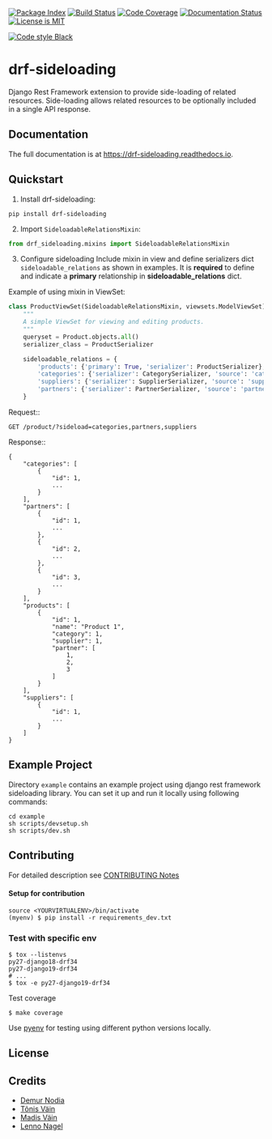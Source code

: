 [![Package Index](https://badge.fury.io/py/drf-sideloading.svg)](https://badge.fury.io/py/drf-sideloading)
[![Build Status](https://travis-ci.org/namespace-ee/django-rest-framework-sideloading.svg?branch=master)](https://travis-ci.org/namespace-ee/django-rest-framework-sideloading)
[![Code Coverage](https://codecov.io/gh/namespace-ee/django-rest-framework-sideloading/branch/master/graph/badge.svg)](https://codecov.io/gh/namespace-ee/django-rest-framework-sideloading)
[![Documentation Status](https://readthedocs.org/projects/drf-sideloading/badge/?version=latest)](http://drf-sideloading.readthedocs.io/en/latest/?badge=latest)
[![License is MIT](https://img.shields.io/github/license/mashape/apistatus.svg?maxAge=2592000)](https://github.com/namespace-ee/drf-sideloading/blob/master/LICENSE)

[![Code style Black](https://img.shields.io/badge/code%20style-black-000000.svg?maxAge=2592000)](https://github.com/ambv/black)

# drf-sideloading

Django Rest Framework extension to provide side-loading of related resources.
Side-loading allows related resources to be optionally included in a single API response.

## Documentation

The full documentation is at https://drf-sideloading.readthedocs.io.

## Quickstart

1. Install drf-sideloading:

```shell
pip install drf-sideloading
```

2. Import `SideloadableRelationsMixin`:

```python
from drf_sideloading.mixins import SideloadableRelationsMixin
```

3. Configure sideloading
   Include mixin in view and define serializers dict `sideloadable_relations` as shown in examples.
   It is **required** to define and indicate a **primary** relationship in **sideloadable_relations** dict.

Example of using mixin in ViewSet:

```python
class ProductViewSet(SideloadableRelationsMixin, viewsets.ModelViewSet):
    """
    A simple ViewSet for viewing and editing products.
    """
    queryset = Product.objects.all()
    serializer_class = ProductSerializer

    sideloadable_relations = {
        'products': {'primary': True, 'serializer': ProductSerializer},
        'categories': {'serializer': CategorySerializer, 'source': 'category', 'prefetch': 'category'},
        'suppliers': {'serializer': SupplierSerializer, 'source': 'supplier', 'prefetch': 'supplier'},
        'partners': {'serializer': PartnerSerializer, 'source': 'partners', 'prefetch': 'partners'}
    }
```

Request::

    GET /product/?sideload=categories,partners,suppliers

Response::

    {
        "categories": [
            {
                "id": 1,
                ...
            }
        ],
        "partners": [
            {
                "id": 1,
                ...
            },
            {
                "id": 2,
                ...
            },
            {
                "id": 3,
                ...
            }
        ],
        "products": [
            {
                "id": 1,
                "name": "Product 1",
                "category": 1,
                "supplier": 1,
                "partner": [
                    1,
                    2,
                    3
                ]
            }
        ],
        "suppliers": [
            {
                "id": 1,
                ...
            }
        ]
    }

## Example Project

Directory `example` contains an example project using django rest framework sideloading library. You can set it up and run it locally using following commands:

```shell
cd example
sh scripts/devsetup.sh
sh scripts/dev.sh
```

## Contributing

For detailed description see [CONTRIBUTING Notes](https://github.com/namespace-ee/django-rest-framework-sideloading/blob/master/CONTRIBUTING.rst)

#### Setup for contribution

```shell
source <YOURVIRTUALENV>/bin/activate
(myenv) $ pip install -r requirements_dev.txt
```

### Test with specific env

```shell
$ tox --listenvs
py27-django18-drf34
py27-django19-drf34
# ...
$ tox -e py27-django19-drf34
```

Test coverage

```shell
$ make coverage
```

Use [pyenv](https://github.com/pyenv/pyenv) for testing using different python versions locally.

## License

## Credits

- [Demur Nodia](https://github.com/demonno)
- [Tõnis Väin](https://github.com/tonisvain)
- [Madis Väin](https://github.com/madisvain)
- [Lenno Nagel](https://github.com/lnagel)
